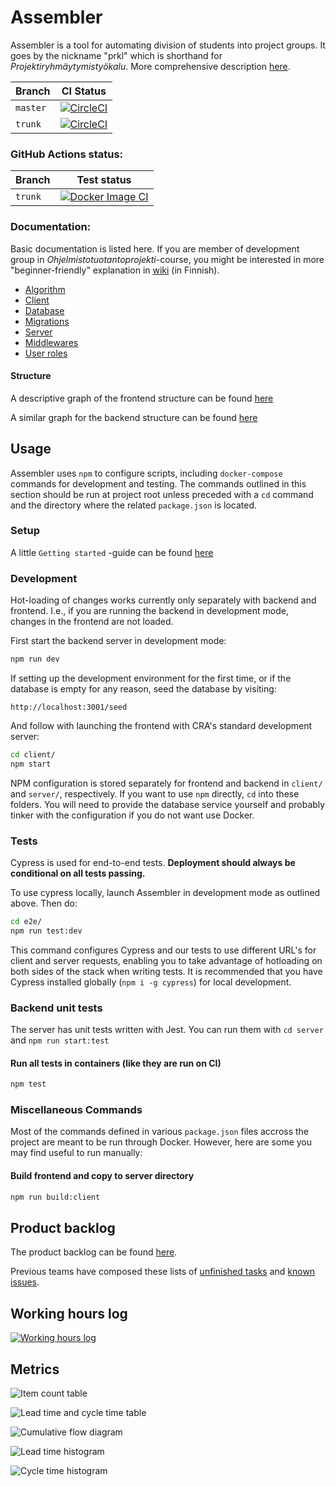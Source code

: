 # Assembler

Assembler is a tool for automating division of students into project groups. It goes by the nickname "prkl" which is shorthand for _Projektiryhmäytymistyökalu_. More comprehensive description [here](documentation/introduction.md).

|Branch|CI Status|
|---|---|
|`master`|[![CircleCI](https://circleci.com/gh/UniversityOfHelsinkiCS/prkl/tree/master.svg?style=svg)](https://circleci.com/gh/UniversityOfHelsinkiCS/prkl/tree/master)|
|`trunk`|[![CircleCI](https://circleci.com/gh/UniversityOfHelsinkiCS/prkl/tree/trunk.svg?style=svg)](https://circleci.com/gh/UniversityOfHelsinkiCS/prkl/tree/trunk)|

### GitHub Actions status:
|Branch|Test status|
|---|---|
|`trunk`|[![Docker Image CI](https://github.com/UniversityOfHelsinkiCS/prkl/actions/workflows/docker-compose-tests.yml/badge.svg)](https://github.com/UniversityOfHelsinkiCS/prkl/actions/workflows/docker-compose-tests.yml)|

### Documentation:

Basic documentation is listed here. If you are member of development group in _Ohjelmistotuotantoprojekti_-course, you might be interested in more "beginner-friendly" explanation in [wiki](https://github.com/UniversityOfHelsinkiCS/prkl/wiki) (in Finnish).

- [Algorithm](documentation/algorithm/algorithm.md)
- [Client](documentation/client.md)
- [Database](documentation/structure/database_diagram.svg)
- [Migrations](documentation/migrations.md)
- [Server](documentation/server.md)
- [Middlewares](documentation/middlewares.md)
- [User roles](documentation/user_roles.md)


#### Structure

A descriptive graph of the frontend structure can be found [here](documentation/structure/structureFrontend.svg)

A similar graph for the backend structure can be found [here](documentation/structure/structureBackend.svg)

## Usage

Assembler uses `npm` to configure scripts, including `docker-compose` commands for development and testing. The commands outlined in this section should be run at project root unless preceded with a `cd` command and the directory where the related `package.json` is located.

### Setup

A little `Getting started` -guide can be found [here](documentation/setup.md)

### Development

Hot-loading of changes works currently only separately with backend and frontend. I.e., if you are running the backend in development mode, changes in the frontend are not loaded.

First start the backend server in development mode:

```bash
npm run dev
```

If setting up the development environment for the first time, or if the database is empty for any reason, seed the database by visiting:

```
http://localhost:3001/seed
```

And follow with launching the frontend with CRA's standard development server:

```bash
cd client/
npm start
```

NPM configuration is stored separately for frontend and backend in `client/` and `server/`, respectively. If you want to use `npm` directly, `cd` into these folders. You will need to provide the database service yourself and probably tinker with the configuration if you do not want use Docker.

### Tests

Cypress is used for end-to-end tests. **Deployment should always be conditional on all tests passing.**

To use cypress locally, launch Assembler in development mode as outlined above. Then do:

```bash
cd e2e/
npm run test:dev
```

This command configures Cypress and our tests to use different URL's for client and server requests, enabling you to take advantage of hotloading on both sides of the stack when writing tests. It is recommended that you have Cypress installed globally (`npm i -g cypress`) for local development.

### Backend unit tests

The server has unit tests written with Jest. You can run them with `cd server` and `npm run start:test`

#### Run all tests in containers (like they are run on CI)

```bash
npm test
```

### Miscellaneous Commands

Most of the commands defined in various `package.json` files accross the project are meant to be run through Docker. However, here are some you may find useful to run manually:

#### Build frontend and copy to server directory

```bash
npm run build:client
```

## Product backlog

The product backlog can be found [here](https://github.com/UniversityOfHelsinkiCS/prkl/projects/1). 

Previous teams have composed these lists of [unfinished tasks](documentation/unfinished.md) and [known issues](documentation/knownIssues.md). 

## Working hours log

[![Working hours log](https://docs.google.com/spreadsheets/d/e/2PACX-1vQRwia3ZLhC4J046vuJhMoKXh6w4IL-4fMTSHe6KPpdE6ZcXQZ4RUbkcivK4aHKZ4X7QFYGH39PchOu/pubchart?oid=1214125970&format=image)](https://docs.google.com/spreadsheets/d/1lHQkXljYu6rwUU9aYqCAmCOKvt7ys9mvTZlw7vPWSDU/edit#gid=587171835)

## Metrics
![Item count table](https://docs.google.com/spreadsheets/d/e/2PACX-1vQRwia3ZLhC4J046vuJhMoKXh6w4IL-4fMTSHe6KPpdE6ZcXQZ4RUbkcivK4aHKZ4X7QFYGH39PchOu/pubchart?oid=1248091356&format=image)

![Lead time and cycle time table](https://docs.google.com/spreadsheets/d/e/2PACX-1vQRwia3ZLhC4J046vuJhMoKXh6w4IL-4fMTSHe6KPpdE6ZcXQZ4RUbkcivK4aHKZ4X7QFYGH39PchOu/pubchart?oid=215978432&format=image)

![Cumulative flow diagram](https://docs.google.com/spreadsheets/d/e/2PACX-1vQRwia3ZLhC4J046vuJhMoKXh6w4IL-4fMTSHe6KPpdE6ZcXQZ4RUbkcivK4aHKZ4X7QFYGH39PchOu/pubchart?oid=188702353&format=image)



![Lead time histogram](https://docs.google.com/spreadsheets/d/e/2PACX-1vQRwia3ZLhC4J046vuJhMoKXh6w4IL-4fMTSHe6KPpdE6ZcXQZ4RUbkcivK4aHKZ4X7QFYGH39PchOu/pubchart?oid=445390584&format=image)


![Cycle time histogram](https://docs.google.com/spreadsheets/d/e/2PACX-1vQRwia3ZLhC4J046vuJhMoKXh6w4IL-4fMTSHe6KPpdE6ZcXQZ4RUbkcivK4aHKZ4X7QFYGH39PchOu/pubchart?oid=111466189&format=image)



